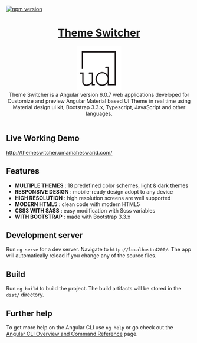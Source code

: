 [![npm version](https://d25lcipzij17d.cloudfront.net/badge.svg?id=js&r=r&type=6e&v=8.11.1&x2=0)](https://www.npmjs.com/package/@angular/cdk)
<h1 align="center"><a href="http://themeswitcher.umamaheswarid.com/" target="_blank">Theme Switcher</a></h1>
<p align="center">
  <img src="src/assets/images/ud-logo.png" alt="Uma Website Logo" width="120px" height="120px"/>
  <br>
        Theme Switcher is a Angular version 6.0.7 web applications developed for Customize and preview Angular Material based UI Theme in real time using Material design ui kit, Bootstrap 3.3.x, Typescript, JavaScript and other languages.
    
  <br>
  <br>
</p>

## Live Working Demo 

http://themeswitcher.umamaheswarid.com/


## Features
   - <b>MULTIPLE THEMES</b> : 18 predefined color schemes, light & dark themes
   - <b>RESPONSIVE DESIGN</b> : mobile-ready design adopt to any device   
   - <b>HIGH RESOLUTION</b> : high resolution screens are well supported
   - <b>MODERN HTML5</b> : clean code with modern HTML5
   - <b>CSS3 WITH SASS</b> : easy modification with Scss variables
   - <b>WITH BOOTSTRAP</b> : made with Bootstrap 3.3.x  

## Development server

Run `ng serve` for a dev server. Navigate to `http://localhost:4200/`. The app will automatically reload if you change any of the source files.

## Build

Run `ng build` to build the project. The build artifacts will be stored in the `dist/` directory.


## Further help

To get more help on the Angular CLI use `ng help` or go check out the [Angular CLI Overview and Command Reference](https://angular.io/cli) page.
